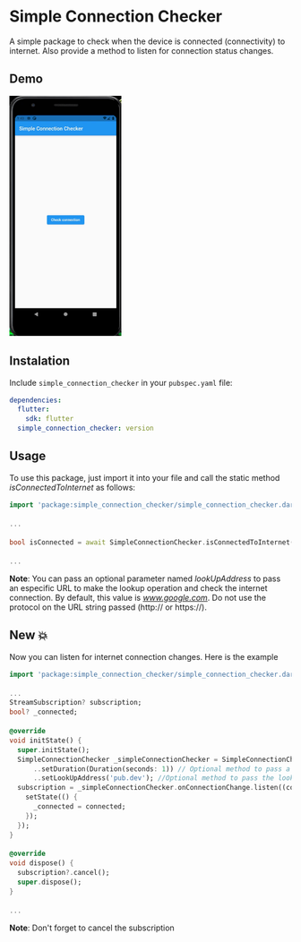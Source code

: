 # Simple Connection Checker

A simple package to check when the device is connected (connectivity) to internet. Also provide a method to listen for connection status changes.

## Demo
<img src="https://raw.githubusercontent.com/ajomuch92/simple-connection-checker/master/assets/demo.gif" width="200" height="429"/>

## Instalation
Include `simple_connection_checker` in your `pubspec.yaml` file:

```yaml
dependencies:
  flutter:
    sdk: flutter
  simple_connection_checker: version
```

## Usage

To use this package, just import it into your file and call the static method *isConnectedToInternet* as follows:

```dart
import 'package:simple_connection_checker/simple_connection_checker.dart';

...

bool isConnected = await SimpleConnectionChecker.isConnectedToInternet();

...

```

**Note**: You can pass an optional parameter named *lookUpAddress* to pass an especific URL to make the lookup operation and check the internet connection. By default, this value is *www.google.com*. Do not use the protocol on the URL string passed (http:// or https://).

## New 💥

Now you can listen for internet connection changes. Here is the example

```dart
import 'package:simple_connection_checker/simple_connection_checker.dart';

...
StreamSubscription? subscription;
bool? _connected;

@override
void initState() {
  super.initState();
  SimpleConnectionChecker _simpleConnectionChecker = SimpleConnectionChecker()
      ..setDuration(Duration(seconds: 1)) // Optional method to pass a duration for every checking loop
      ..setLookUpAddress('pub.dev'); //Optional method to pass the lookup string
  subscription = _simpleConnectionChecker.onConnectionChange.listen((connected) {
    setState(() {
      _connected = connected;
    });
  });
}

@override
void dispose() {
  subscription?.cancel();
  super.dispose();
}

...

```

**Note**: Don't forget to cancel the subscription